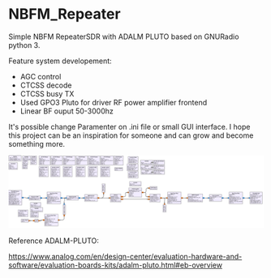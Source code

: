 # NBFM_Repeater
Simple NBFM RepeaterSDR with ADALM PLUTO based on GNURadio python 3.

Feature system developement:
- AGC control
- CTCSS decode
- CTCSS busy TX
- Used GPO3 Pluto for driver RF power amplifier frontend
- Linear BF ouput 50-3000hz

It's possible change Paramenter on .ini file or small GUI interface.
I hope this project can be an inspiration for someone and can grow and become something more.

![alt text](https://github.com/lucamarche-iz1mlt/NBFM_Repeater/blob/main/Image/NBFM_Repeater%20GNUR%20diagram.jpg)

Reference ADALM-PLUTO:

https://www.analog.com/en/design-center/evaluation-hardware-and-software/evaluation-boards-kits/adalm-pluto.html#eb-overview

